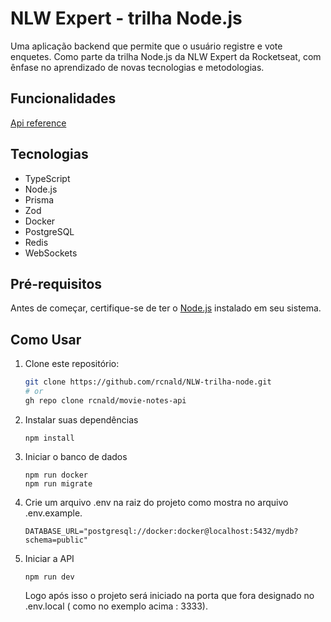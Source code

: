 # NLW Expert - trilha Node.js

Uma aplicação backend que permite que o usuário registre e vote enquetes. Como parte da trilha Node.js da NLW Expert da Rocketseat, com ênfase no aprendizado de novas tecnologias e metodologias.

## Funcionalidades

[Api reference](./API_RERFENCE.md)

## Tecnologias

- TypeScript
- Node.js
- Prisma
- Zod
- Docker
- PostgreSQL
- Redis
- WebSockets

## Pré-requisitos

Antes de começar, certifique-se de ter o [Node.js](https://nodejs.org/) instalado em seu sistema.

## Como Usar

1. Clone este repositório:
   ```bash
   git clone https://github.com/rcnald/NLW-trilha-node.git
   # or
   gh repo clone rcnald/movie-notes-api
   ```
2. Instalar suas dependências
   
    ```
    npm install
    ```
3. Iniciar o banco de dados
    ```
    npm run docker
    npm run migrate
    ```
4. Crie um arquivo .env na raiz do projeto como mostra no arquivo .env.example. 
	```
	DATABASE_URL="postgresql://docker:docker@localhost:5432/mydb?schema=public"
	```
5. Iniciar a API
    ```
    npm run dev
    ```
    Logo após isso o projeto será iniciado na porta que fora designado no .env.local ( como no exemplo acima : 3333).
